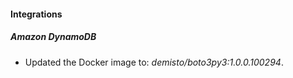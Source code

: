 
#### Integrations

##### Amazon DynamoDB

- Updated the Docker image to: *demisto/boto3py3:1.0.0.100294*.
